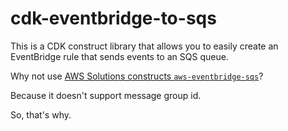# cdk-eventbridge-to-sqs

This is a CDK construct library that allows you to easily create an EventBridge rule that sends events to an SQS queue.

Why not use [AWS Solutions constructs `aws-eventbridge-sqs`](https://docs.aws.amazon.com/solutions/latest/constructs/aws-eventbridge-sqs.html)?

Because it doesn't support message group id.

So, that's why.
